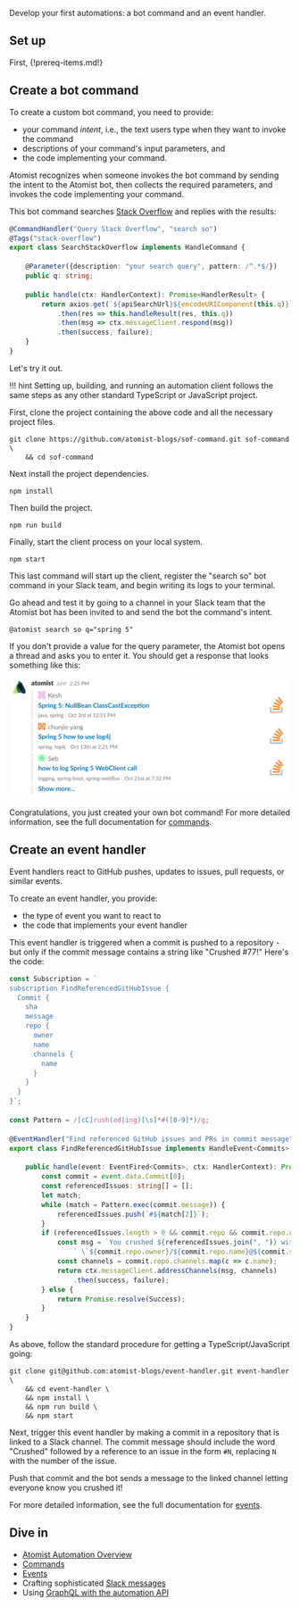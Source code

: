 Develop your first automations: a bot command and an event handler.

## Set up

First,
{!prereq-items.md!}

## Create a bot command

To create a custom bot command, you need to provide:

-   your command _intent_, i.e., the text users type when they
    want to invoke the command
-   descriptions of your command's input parameters, and
-   the code implementing your command.

Atomist recognizes when someone invokes the bot command by sending the
intent to the Atomist bot, then collects the required
parameters, and invokes the code implementing your command.

This bot command searches [Stack Overflow][so] and replies with the results:

```typescript
@CommandHandler("Query Stack Overflow", "search so")
@Tags("stack-overflow")
export class SearchStackOverflow implements HandleCommand {

    @Parameter({description: "your search query", pattern: /^.*$/})
    public q: string;

    public handle(ctx: HandlerContext): Promise<HandlerResult> {
        return axios.get(`${apiSearchUrl}${encodeURIComponent(this.q)}`)
            .then(res => this.handleResult(res, this.q))
            .then(msg => ctx.messageClient.respond(msg))
            .then(success, failure);
    }
}
```

Let's try it out.

!!! hint
    Setting up, building, and running an automation client follows
    the same steps as any other standard TypeScript or JavaScript
    project.

First, clone the project containing the above code and all the
necessary project files.

```
git clone https://github.com/atomist-blogs/sof-command.git sof-command \
    && cd sof-command
```

Next install the project dependencies.

```
npm install
```

Then build the project.

```
npm run build
```

Finally, start the client process on your local system.

```
npm start
```

This last command will start up the client, register the "search so"
bot command in your Slack team, and begin writing its logs to your
terminal.

Go ahead and test it by going to a channel in your Slack team that the
Atomist bot has been invited to and send the bot the command's intent.

```
@atomist search so q="spring 5"
```

If you don't provide a value for the query parameter, the Atomist bot
opens a thread and asks you to enter it.  You should get a response
that looks something like this:

![Search Stack Overflow Results](img/search-so.png)

Congratulations, you just created your own bot command!  For more
detailed information, see the full documentation
for [commands][command].

[slack]: slack.md (Atomist Automation Slack Messages)
[so]: https://stackoverflow.com/ (Stack Overflow)
[ts]: https://www.typescriptlang.org/ (TypeScript)
[axios]: https://www.npmjs.com/package/axios (Axios HTTP Client)

## Create an event handler

Event handlers react to GitHub pushes, updates to issues, pull
requests, or similar events.

To create an event handler, you provide:

-   the type of event you want to react to
-   the code that implements your event handler

This event handler is triggered when a commit is pushed
to a repository - but only if the commit message contains
a string like "Crushed #77!" Here's the code:

```typescript
const Subscription = `
subscription FindReferencedGitHubIssue {
  Commit {
    sha
    message
    repo {
      owner
      name
      channels {
        name
      }
    }
  }
}`;

const Pattern = /[cC]rush(ed|ing)[\s]*#([0-9]*)/g;

@EventHandler("Find referenced GitHub issues and PRs in commit message", Subscription)
export class FindReferencedGitHubIssue implements HandleEvent<Commits> {

    public handle(event: EventFired<Commits>, ctx: HandlerContext): Promise<HandlerResult> {
        const commit = event.data.Commit[0];
        const referencedIssues: string[] = [];
        let match;
        while (match = Pattern.exec(commit.message)) {
            referencedIssues.push(`#${match[2]}`);
        }
        if (referencedIssues.length > 0 && commit.repo && commit.repo.channels) {
            const msg = `You crushed ${referencedIssues.join(", ")} with commit` +
                ` \`${commit.repo.owner}/${commit.repo.name}@${commit.sha.slice(0, 7)}\``;
            const channels = commit.repo.channels.map(c => c.name);
            return ctx.messageClient.addressChannels(msg, channels)
                .then(success, failure);
        } else {
            return Promise.resolve(Success);
        }
    }
}
```

As above, follow the standard procedure for getting a TypeScript/JavaScript going:

```
git clone git@github.com:atomist-blogs/event-handler.git event-handler \
    && cd event-handler \
    && npm install \
    && npm run build \
    && npm start
```

Next, trigger this event handler by making a commit in a repository
that is linked to a Slack channel. The commit message should include
the word "Crushed" followed by a reference to an issue in the form
`#N`, replacing `N` with the number of the issue.

Push that commit and the bot sends a message to the linked channel
letting everyone know you crushed it!

For more detailed information, see the full documentation
for [events][event].

<!--

The `handle` code in this example

-   Extracts the commit from the event data
-   Finds all "crushing" issue and PR mentions in the commit message
    using a [regular expression][regex]
-   Sends a message to all channels linked to the repository informing
    everyone what issues and PRs were crushed
-   Indicates that it successfully processed the event or sends a
    failure message

-->

## Dive in

-   [Atomist Automation Overview][overview]
-   [Commands][command]
-   [Events][event]
-   Crafting sophisticated [Slack messages][slack]
-   Using [GraphQL with the automation API][graphql-api]

[overview]: index.md (Atomist Automation Overview)
[command]: commands.md (Atomist Command Automations)
[event]: events.md (Atomist Event Automations)
[graphql-api]: graphql.md (Atomist Automation GraphQL)

[subscription]: graphql.md#subscriptions
[regex]: https://developer.mozilla.org/en-US/docs/Web/JavaScript/Guide/Regular_Expressions (JavaScript Regular Expressions)
